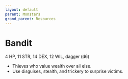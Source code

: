 ```yaml
---
layout: default
parent: Monsters
grand_parent: Resources
---
```


# Bandit

4 HP, 11 STR, 14 DEX, 12 WIL, dagger (d6)

- Thieves who value wealth over all else.
- Use disguises, stealth, and trickery to surprise victims.

